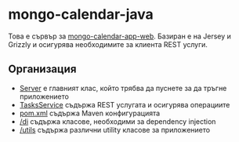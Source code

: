 mongo-calendar-java
===================
Това е сървър за [mongo-calendar-app-web](https://github.com/stormbreakerbg/mongo-calendar-app-web). Базиран е на Jersey и Grizzly и осигурява необходимите за клиента REST услуги.

Организация
-----------
* [Server](/blob/master/src/main/java/Server.java) е главният клас, който трябва да пуснете за да тръгне приложението
* [TasksService](/blob/master/src/main/java/service/TasksService.java) съдържа REST услугата и осигурява операциите
* [pom.xml](/blob/master/pom.xml) съдържа Maven конфигурацията
* [/di](/blob/master/src/main/java/di) съдържа класове, необходими за dependency injection
* [/utils](/blob/master/src/main/java/utils) съдържа различни utility класове за приложението
